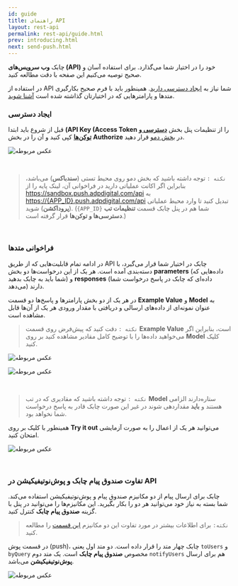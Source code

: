```yaml
---
id: guide
title: راهنمای API
layout: rest-api
permalink: rest-api/guide.html
prev: introducing.html
next: send-push.html
---
```


چابک **وب‌ سرویس‌های (API)** خود را در اختیار شما می‌گذارد. برای استفاده آسان و صحیح توصیه می‌کنیم این صفحه با دقت مطالعه کنید. 

در استفاده از API شما نیاز به [ایجاد دسترسی دارید](/rest-api/guide.html#ایجاد-دسترسی). همینطور باید با فرم صحیح بکارگیری متدها و پارامترهایی که در اختیارتان گذاشته شده است [آشنا شوید](/rest-api/guide.html#فراخوانی-متدها).



### ایجاد دسترسی

قبل از شروع باید ابتدا **(API Key (Access Token** را از تنظیمات پنل بخش [**دسترسی‌ و توکن‌ها**](https://doc.chabok.io/panel/settings.html#%D8%AF%D8%B3%D8%AA%D8%B1%D8%B3%DB%8C%D9%87%D8%A7-%D9%88-%D8%AA%D9%88%DA%A9%D9%86%D9%87%D8%A7) کپی کنید و آن را در بخش **Authorize** در [بخش دمو](https://apidoc.chabok.io) قرار دهید.

![عکس مربوطه](http://uupload.ir/files/q4fa_authorize.png)

<br>

> `نکته :` توجه داشته باشید که بخش دمو روی محیط تستی (**سندباکس**) می‌باشد، بنابراین اگر اکانت عملیاتی دارید در فراخوانی آن، لینک پایه را از <https://sandbox.push.adpdigital.com/api> به <https://{APP_ID}.push.adpdigital.com/api> تبدیل کنید تا وارد محیط عملیاتی (**پروداکشن**) شوید. (`{APP_ID}` شما هم در پنل چابک قسمت **تنظیمات تب دسترسی‌ها و توکن‌ها** قرار گرفته است.)

<br>

### فراخوانی متدها

در ادامه تمام قابلیت‌هایی که از طریق API چابک در اختیار شما قرار می‌گیرد، با دسته‌بندی آمده است. هر یک از این درخواست‌ها دو بخش **parameters** (داده‌هایی که شما باید به چابک بدهید) و **responses** (داده‌ای که چابک در پاسخ درخواست شما می‌دهد) دارند.

در هر یک از دو بخش پارامتر‌ها و پاسخ‌ها دو قسمت **Example Value** و **Model** به عنوان نمونه‌ای از داده‌های ارسالی و دریافتی با مقدار ورودی هر یک از آن‌ها قابل مشاهده است. 

> `نکته :` دقت کنید که پیش‌فرض روی قسمت **Example Value** است، بنابراین اگر می‌خواهید داده‌ها را با توضیح کامل مقادیر مشاهده کنید بر روی **Model** کلیک کنید.

![عکس مربوطه](http://uupload.ir/files/7y8x_examplevalue.png)

![عکس مربوطه](http://uupload.ir/files/564q_model.png)

<br>

> `نکته :` توجه داشته باشید که مقادیری که در تب **Model** ستاره‌دارند الزامی هستند و **باید** مقدار‌دهی شوند در غیر این صورت چابک قادر به پاسخ درخواست شما نخواهد بود.

همینطور با کلیک بر روی **Try it out** می‌توانید هر یک از اعمال را به صورت آزمایشی امتحان کنید.

![عکس مربوطه](http://uupload.ir/files/5g8f_try.png)

<br>

### تفاوت صندوق پیام چابک و پوش‌نوتیفیکیشن در API

چابک برای ارسال پیام از دو مکانیزم صندوق پیام و پوش‌نوتیفیکیشن استفاده می‌کند. شما بسته به نیاز خود می‌توانید هر دو را بکار بگیرید. این مکانیزم‌ها را می‌توانید در پنل با گزینه **صندوق پیام چابک** کنترل کنید. 

> `نکته:` برای اطلاعات بیشتر در مورد تفاوت این دو مکانیزم [این قسمت](/panel/send.html#سیاست-ارسال) را مطالعه کنید.

در قسمت پوش (push)، چابک چهار متد را قرار داده است. دو متد اول یعنی `toUsers` و `byQuery` مخصوص **صندوق پیام چابک** است. یک متد دوم `notifyUsers` هم برای ارسال **پوش‌نوتیفیکیشن** می‌باشد.

![عکس مربوطه](http://uupload.ir/files/btg1_api-push.png)
